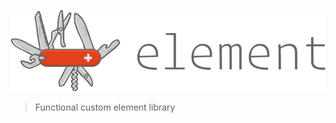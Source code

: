 <p align="center">
<a href="https://github.com/luwes/swiss-element">
  
![SwissElement](./media/swiss-element.svg "SwissElement")

</a>
</p>

> Functional custom element library
